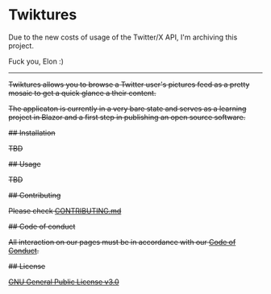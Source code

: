# Twiktures

Due to the new costs of usage of the Twitter/X API, I'm archiving this project.

Fuck you, Elon :)

----

~~Twiktures allows you to browse a Twitter user's pictures feed as a pretty mosaic to get a quick glance a their content.~~

~~The applicaton is currently in a very bare state and serves as a learning project in Blazor and a first step in publishing an open source software.~~

~~## Installation~~

~~TBD~~

~~## Usage~~

~~TBD~~

~~## Contributing~~

~~Please check [CONTRIBUTING.md](CONTRIBUTING.md)~~

~~## Code of conduct~~

~~All interaction on our pages must be in accordance with our [Code of Conduct](CODE_OF_CONDUCT.md).~~

~~## License~~

~~[GNU General Public License v3.0](https://choosealicense.com/licenses/gpl-3.0/)~~
